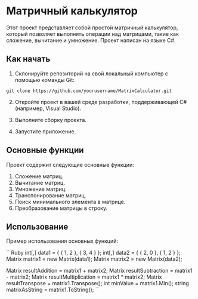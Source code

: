 # Матричный калькулятор

Этот проект представляет собой простой матричный калькулятор, который позволяет выполнять операции над матрицами, такие как сложение, вычитание и умножение. Проект написан на языке C#.

## Как начать

1. Склонируйте репозиторий на свой локальный компьютер с помощью команды Git:

```shell
git clone https://github.com/yourusername/MatrixCalculator.git
```

2. Откройте проект в вашей среде разработки, поддерживающей C# (например, Visual Studio).

3. Выполните сборку проекта.

4. Запустите приложение.

## Основные функции
Проект содержит следующие основные функции:

1. Сложение матриц.
2. Вычитание матриц.
3. Умножение матриц.
4. Транспонирование матриц.
5. Поиск минимального элемента в матрице.
6. Преобразование матрицы в строку.

## Использование
Пример использования основных функций:

`` Ruby 
int[,] data1 = { { 1, 2 }, { 3, 4 } };
int[,] data2 = { { 2, 0 }, { 1, 2 } };
Matrix matrix1 = new Matrix(data1);
Matrix matrix2 = new Matrix(data2);

Matrix resultAddition = matrix1 + matrix2;
Matrix resultSubtraction = matrix1 - matrix2;
Matrix resultMultiplication = matrix1 * matrix2;
Matrix resultTranspose = matrix1.Transpose();
int minValue = matrix1.Min();
string matrixAsString = matrix1.ToString();
``